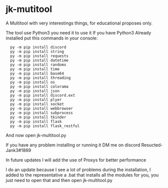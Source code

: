 # jk-mutitool
A Multitool with very interestings things, for educational proposes only. 

The tool use Python3 you need it to use it
If you have Python3 Already installed put this commands in your console: 
```
  py -m pip install discord
  py -m pip install string
  py -m pip install requests
  py -m pip install datetime
  py -m pip install randoms
  py -m pip install time
  py -m pip install base64
  py -m pip install threading 
  py -m pip install os
  py -m pip install colorama
  py -m pip install json
  py -m pip install discord.ext 
  py -m pip install plyer 
  py -m pip install socket
  py -m pip install webbrowser
  py -m pip install subprocess
  py -m pip install tkinder
  py -m pip install flask
  py -m pip install flask_restful
  ```

And now open jk-multitool.py

If you have any problem installing or running it DM me on discord Resucted-Jank3#1869

In future updates I will add the use of Proxys for better performance


I do an update because I see a lot of problems during the installation, I added to the representative a .bat that installs all the modules for you, you just need to open that and then open jk-multitool.py

